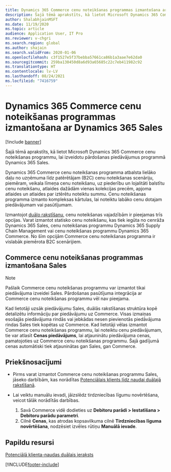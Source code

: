 ```yaml
---
title: Dynamics 365 Commerce cenu noteikšanas programmas izmantošana ar Dynamics 365 Sales
description: Šajā tēmā aprakstīts, kā lietot Microsoft Dynamics 365 Commerce cenu noteikšanas programmu, lai izveidotu pārdošanas piedāvājumus programmā Dynamics 365 Sales.
author: ShalabhjainMSFT
ms.date: 11/19/2020
ms.topic: article
audience: Application User, IT Pro
ms.reviewer: v-chgri
ms.search.region: global
ms.author: shajain
ms.search.validFrom: 2020-01-06
ms.openlocfilehash: c3f1527e5f37bebba57661ca86b1a3aae7e62da0
ms.sourcegitcommit: 259ba130450d8a6d93a65685c22c7eb411982c92
ms.translationtype: HT
ms.contentlocale: lv-LV
ms.lasthandoff: 08/24/2021
ms.locfileid: "7416759"
---
```

# <a name="use-the-dynamics-365-commerce-pricing-engine-with-dynamics-365-sales"></a>Dynamics 365 Commerce cenu noteikšanas programmas izmantošana ar Dynamics 365 Sales

[!include [banner](../../includes/banner.md)]

Šajā tēmā aprakstīts, kā lietot Microsoft Dynamics 365 Commerce cenu noteikšanas programmu, lai izveidotu pārdošanas piedāvājumus programmā Dynamics 365 Sales.

Dynamics 365 Commerce cenu noteikšanas programma atbalsta lielāko daļu no uzņēmuma līdz patērētājam (B2C) cenu noteikšanas scenāriju, piemēram, veikala līmeņa cenu noteikšanu, uz piederību un lojalitāti balstītu cenu noteikšanu, atlaides dažādām vienas kolekcijas precēm, apjoma atlaides un atlaides par iztērētu noteiktu summu. Cenu noteikšanas programma izmanto kompleksas kārtulas, lai noteiktu labāko cenu dotajam piedāvājumam vai pasūtījumam.

Izmantojot [duālo rakstīšanu](./dual-write-overview.md), cenu noteikšanas vajadzībām ir pieejamas trīs opcijas. Varat izmantot statisko cenu noteikšanu, kas tiek iegūta no cenrāža Dynamics 365 Sales, cenu noteikšanas programmu Dynamics 365 Supply Chain Management vai cenu noteikšanas programmu Dynamics 365 Commerce. No šīm opcijām Commerce cenu noteikšanas programma ir vislabāk piemērota B2C scenārijiem.

## <a name="use-the-commerce-pricing-engine-in-sales"></a>Commerce cenu noteikšanas programmas izmantošana Sales

> [!NOTE]
> Pašlaik Commerce cenu noteikšanas programmu var izmantot tikai piedāvājuma izveidei Sales. Pārdošanas pasūtījuma integrācija ar Commerce cenu noteikšanas programmu vēl nav pieejama.

Kad lietotāji uzsāk piedāvājumu Sales, duālās rakstīšanas struktūra kopē detalizētu informāciju par piedāvājumu uz Commerce. Visas izmaiņas esošajās piedāvājuma rindās vai jebkādas nesen pievienotās piedāvājuma rindas Sales tiek kopētas uz Commerce. Kad lietotāji vēlas izmantot Commerce cenu noteikšanas programmu, lai noteiktu cenu piedāvājumam, tie var atlasīt **Cenas piedāvājums**, lai atjauninātu piedāvājuma cenas, pamatojoties uz Commerce cenu noteikšanas programmu. Šajā gadījumā cenas automātiski tiek atjauninātas gan Sales, gan Commerce.

## <a name="prerequisites"></a>Priekšnosacījumi

- Pirms varat izmantot Commerce cenu noteikšanas programmu Sales, jāseko darbībām, kas norādītas [Potenciālais klients līdz naudai duālajā rakstīšanā](./dual-write-prospect-to-cash.md).
- Lai veiktu manuālu ievadi, jāizslēdz tirdzniecības līgumu novērtēšana, veicot tālāk norādītās darbības.

    1. Savā Commerce vidē dodieties uz **Debitoru parādi \> Iestatīšana \> Debitoru parādu parametri**.
    1. Cilnē **Cenas**, kas atrodas kopsavilkuma cilnē **Tirdzniecības līguma novērtēšana**, nodzēsiet izvēles rūtiņu **Manuālā ievade**.

## <a name="additional-resources"></a>Papildu resursi

[Potenciālā klienta-naudas duālais ieraksts](./dual-write-prospect-to-cash.md)


[!INCLUDE[footer-include](../../../../includes/footer-banner.md)]